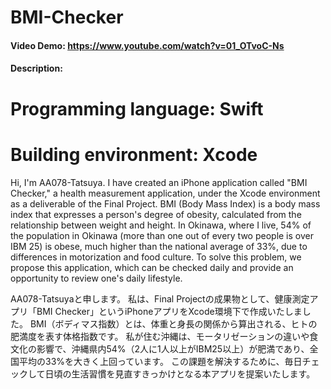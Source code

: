 # BMI-Checker
#### Video Demo:  <https://www.youtube.com/watch?v=01_OTvoC-Ns>
#### Description:
# Programming language: Swift
# Building environment: Xcode

Hi, I'm AA078-Tatsuya.
I have created an iPhone application called "BMI Checker," a health measurement application, under the Xcode environment as a deliverable of the Final Project.
BMI (Body Mass Index) is a body mass index that expresses a person's degree of obesity, calculated from the relationship between weight and height.
In Okinawa, where I live, 54% of the population in Okinawa (more than one out of every two people is over IBM 25) is obese, much higher than the national average of 33%, due to differences in motorization and food culture.
To solve this problem, we propose this application, which can be checked daily and provide an opportunity to review one's daily lifestyle.

AA078-Tatsuyaと申します。
私は、Final Projectの成果物として、健康測定アプリ「BMI Checker」というiPhoneアプリをXcode環境下で作成いたしました。
BMI（ボディマス指数）とは、体重と身長の関係から算出される、ヒトの肥満度を表す体格指数です。
私が住む沖縄は、モータリゼーションの違いや食文化の影響で、沖縄県内54%（2人に1人以上がIBM25以上）が肥満であり、全国平均の33%を大きく上回っています。
この課題を解決するために、毎日チェックして日頃の生活習慣を見直すきっかけとなる本アプリを提案いたします。




